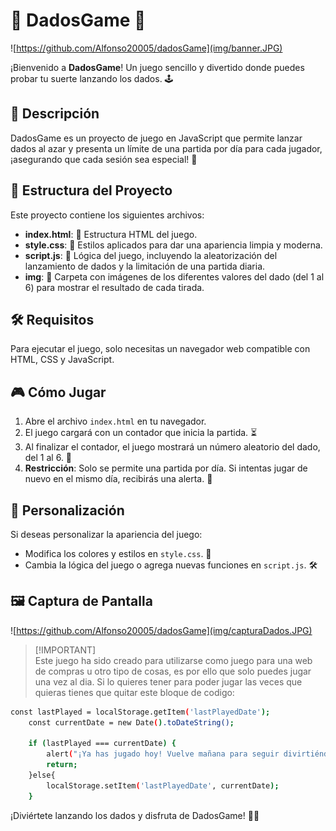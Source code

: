 # 🎲 DadosGame 🎲

![https://github.com/Alfonso20005/dadosGame](img/banner.JPG)

¡Bienvenido a **DadosGame**! Un juego sencillo y divertido donde puedes probar tu suerte lanzando los dados. 🕹️

## 📖 Descripción

DadosGame es un proyecto de juego en JavaScript que permite lanzar dados al azar y presenta un límite de una partida por día para cada jugador, ¡asegurando que cada sesión sea especial! 🌟

## 📁 Estructura del Proyecto

Este proyecto contiene los siguientes archivos:

- **index.html**: 📄 Estructura HTML del juego.
- **style.css**: 🎨 Estilos aplicados para dar una apariencia limpia y moderna.
- **script.js**: 🔧 Lógica del juego, incluyendo la aleatorización del lanzamiento de dados y la limitación de una partida diaria.
- **img**: 📂 Carpeta con imágenes de los diferentes valores del dado (del 1 al 6) para mostrar el resultado de cada tirada.

## 🛠️ Requisitos

Para ejecutar el juego, solo necesitas un navegador web compatible con HTML, CSS y JavaScript.

## 🎮 Cómo Jugar

1. Abre el archivo `index.html` en tu navegador.
2. El juego cargará con un contador que inicia la partida. ⏳
3. Al finalizar el contador, el juego mostrará un número aleatorio del dado, del 1 al 6. 🎲
4. **Restricción**: Solo se permite una partida por día. Si intentas jugar de nuevo en el mismo día, recibirás una alerta. 🚫

## 🎨 Personalización

Si deseas personalizar la apariencia del juego:
- Modifica los colores y estilos en `style.css`. 🌈
- Cambia la lógica del juego o agrega nuevas funciones en `script.js`. 🛠️

## 🖼️ Captura de Pantalla
![https://github.com/Alfonso20005/dadosGame](img/capturaDados.JPG)

> [!IMPORTANT]\
> Este juego ha sido creado para utilizarse como juego para una web de compras u otro tipo de cosas, es por ello que solo puedes jugar una vez al dia.
> Si lo quieres tener para poder jugar las veces que quieras tienes que quitar este bloque de codigo:

```bash
const lastPlayed = localStorage.getItem('lastPlayedDate');
    const currentDate = new Date().toDateString();

    if (lastPlayed === currentDate) {
        alert("¡Ya has jugado hoy! Vuelve mañana para seguir divirtiéndote.");
        return;
    }else{
        localStorage.setItem('lastPlayedDate', currentDate);
    }
````

¡Diviértete lanzando los dados y disfruta de DadosGame! 🎲👾
